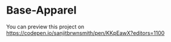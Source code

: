 # Base-Apparel
You can preview this project on
https://codepen.io/sanjitbrwnsmith/pen/KKpEawX?editors=1100
